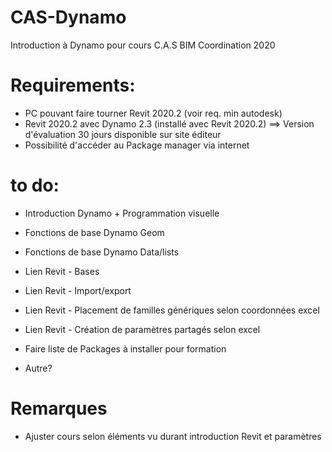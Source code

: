 # CAS-Dynamo
Introduction à Dynamo pour cours C.A.S BIM Coordination 2020

# Requirements:

- PC pouvant faire tourner Revit 2020.2 (voir req. min autodesk)
- Revit 2020.2 avec Dynamo 2.3 (installé avec Revit 2020.2) ==> Version d'évaluation 30 jours disponible sur site éditeur
- Possibilité d'accéder au Package manager via internet


# to do:

- Introduction Dynamo + Programmation visuelle
- Fonctions de base Dynamo Geom
- Fonctions de base Dynamo Data/lists
- Lien Revit - Bases
- Lien Revit - Import/export
- Lien Revit - Placement de familles génériques selon coordonnées excel
- Lien Revit - Création de paramètres partagés selon excel

- Faire liste de Packages à installer pour formation

- Autre?

# Remarques

- Ajuster cours selon éléments vu durant introduction Revit et paramètres

